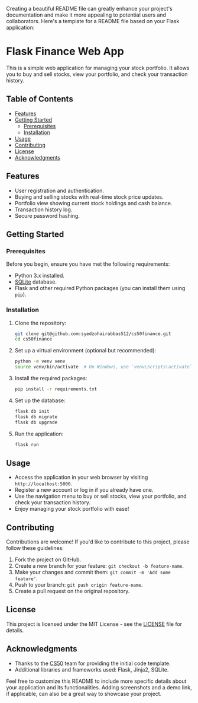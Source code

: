 Creating a beautiful README file can greatly enhance your project's documentation and make it more appealing to potential users and collaborators. Here's a template for a README file based on your Flask application:

# Flask Finance Web App

This is a simple web application for managing your stock portfolio. It allows you to buy and sell stocks, view your portfolio, and check your transaction history.

## Table of Contents

- [Features](#features)
- [Getting Started](#getting-started)
  - [Prerequisites](#prerequisites)
  - [Installation](#installation)
- [Usage](#usage)
- [Contributing](#contributing)
- [License](#license)
- [Acknowledgments](#acknowledgments)

## Features

- User registration and authentication.
- Buying and selling stocks with real-time stock price updates.
- Portfolio view showing current stock holdings and cash balance.
- Transaction history log.
- Secure password hashing.

## Getting Started

### Prerequisites

Before you begin, ensure you have met the following requirements:

- Python 3.x installed.
- [SQLite](https://www.sqlite.org/index.html) database.
- Flask and other required Python packages (you can install them using `pip`).

### Installation

1. Clone the repository:

   ```bash
   git clone git@github.com:syedzohairabbas512/cs50finance.git
   cd cs50finance
   ```

2. Set up a virtual environment (optional but recommended):

   ```bash
   python -m venv venv
   source venv/bin/activate  # On Windows, use `venv\Scripts\activate`
   ```

3. Install the required packages:

   ```bash
   pip install -r requirements.txt
   ```

4. Set up the database:

   ```bash
   flask db init
   flask db migrate
   flask db upgrade
   ```

5. Run the application:

   ```bash
   flask run
   ```

## Usage

- Access the application in your web browser by visiting `http://localhost:5000`.
- Register a new account or log in if you already have one.
- Use the navigation menu to buy or sell stocks, view your portfolio, and check your transaction history.
- Enjoy managing your stock portfolio with ease!

## Contributing

Contributions are welcome! If you'd like to contribute to this project, please follow these guidelines:

1. Fork the project on GitHub.
2. Create a new branch for your feature: `git checkout -b feature-name`.
3. Make your changes and commit them: `git commit -m 'Add some feature'`.
4. Push to your branch: `git push origin feature-name`.
5. Create a pull request on the original repository.

## License

This project is licensed under the MIT License - see the [LICENSE](LICENSE) file for details.

## Acknowledgments

- Thanks to the [CS50](https://cs50.harvard.edu/) team for providing the initial code template.
- Additional libraries and frameworks used: Flask, Jinja2, SQLite.

Feel free to customize this README to include more specific details about your application and its functionalities. Adding screenshots and a demo link, if applicable, can also be a great way to showcase your project.
